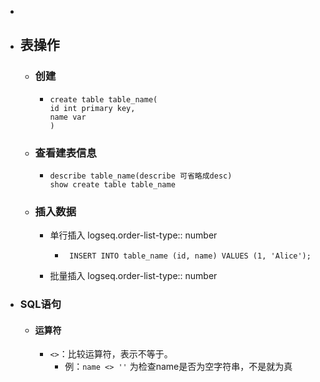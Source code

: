 -
- ## 表操作
	- ### 创建
		- ```
		  create table table_name(
		  id int primary key,
		  name var
		  )
		  ```
	- ### 查看建表信息
		- ```
		  describe table_name(describe 可省略成desc)
		  show create table table_name
		  ```
	- ### 插入数据
		- 单行插入
		  logseq.order-list-type:: number
			- ```
			   INSERT INTO table_name (id, name) VALUES (1, 'Alice');
			  ```
		- 批量插入
		  logseq.order-list-type:: number
- ### SQL语句
	- #### 运算符
		- `<>`：比较运算符，表示不等于。
			- 例：`name <> ''` 为检查name是否为空字符串，不是就为真